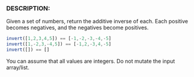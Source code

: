 ### DESCRIPTION:

Given a set of numbers, return the additive inverse of each. Each positive becomes negatives, and the negatives become positives.

```js
invert([1,2,3,4,5]) == [-1,-2,-3,-4,-5]
invert([1,-2,3,-4,5]) == [-1,2,-3,4,-5]
invert([]) == []
```

You can assume that all values are integers. Do not mutate the input array/list.